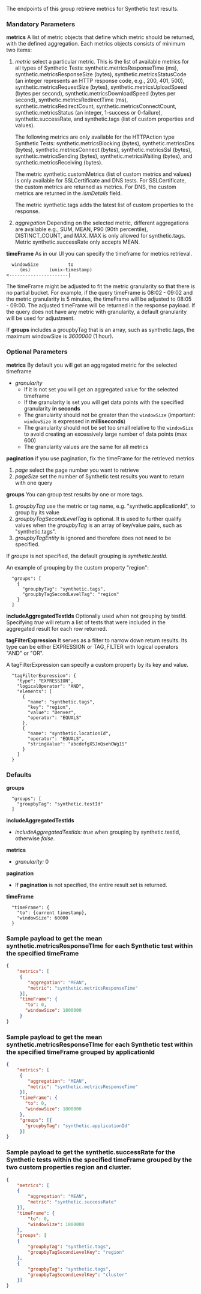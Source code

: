 The endpoints of this group retrieve metrics for Synthetic test results.
### Mandatory Parameters

**metrics** A list of metric objects that define which metric should be returned, with the defined aggregation. Each metrics objects consists of minimum two items:
1. *metric* select a particular metric. This is the list of available metrics for all types of Synthetic Tests:
   synthetic.metricsResponseTime (ms), synthetic.metricsResponseSize (bytes), synthetic.metricsStatusCode (an integer represents an HTTP response code, e.g., 200, 401, 500), synthetic.metricsRequestSize (bytes),
   synthetic.metricsUploadSpeed (bytes per second), synthetic.metricsDownloadSpeed (bytes per second),
   synthetic.metricsRedirectTime (ms), synthetic.metricsRedirectCount, synthetic.metricsConnectCount, synthetic.metricsStatus (an integer, 1-success or 0-failure), synthetic.successRate, and synthetic.tags (list of custom properties and values).

   The following metrics are only available for the HTTPAction type Synthetic Tests: synthetic.metricsBlocking (bytes), synthetic.metricsDns (bytes), synthetic.metricsConnect (bytes), synthetic.metricsSsl (bytes),
   synthetic.metricsSending (bytes), synthetic.metricsWaiting (bytes), and synthetic.metricsReceiving (bytes).

   The metric synthetic.customMetrics (list of custom metrics and values) is only available for SSLCertificate and DNS tests.  For SSLCertificate, the custom metrics are returned as metrics.  For DNS, the custom metrics are returned in the *ismDetails* field.

   The metric synthetic.tags adds the latest list of custom properties to the response.

2. *aggregation* Depending on the selected metric, different aggregations are available e.g., SUM, MEAN, P90 (90th percentile), DISTINCT_COUNT, and MAX.  MAX is only allowed for synthetic.tags. Metric synthetic.successRate only accepts MEAN.

**timeFrame** As in our UI you can specify the timeframe for metrics retrieval.
```
  windowSize           to
     (ms)       (unix-timestamp)
<----------------------|
```
The timeFrame might be adjusted to fit the metric granularity so that there is no partial bucket. For example, if the query timeFrame is 08:02 - 09:02 and the metric granularity is 5 minutes, the timeFrame will be adjusted to 08:05 - 09:00. The adjusted timeFrame will be returned in the response payload. If the query does not have any metric with granularity, a default granularity will be used for adjustment. 

If **groups** includes a groupbyTag that is an array, such as synthetic.tags, the maximum windowSize is *3600000* (1 hour).

### Optional Parameters

**metrics** By default you will get an aggregated metric for the selected timeframe

* *granularity*
  * If it is not set you will get an aggregated value for the selected timeframe
  * If the granularity is set you will get data points with the specified granularity **in seconds**
  * The granularity should not be greater than the `windowSize` (important: `windowSize` is expressed in **milliseconds**)
  * The granularity should not be set too small relative to the `windowSize` to avoid creating an excessively large number of data points (max 600)
  * The granularity values are the same for all metrics

**pagination** if you use pagination, fix the timeFrame for the retrieved metrics
1. *page* select the page number you want to retrieve
2. *pageSize* set the number of Synthetic test results you want to return with one query

**groups** You can group test results by one or more tags.
1. *groupbyTag* use the metric or tag name, e.g. "synthetic.applicationId", to group by its value
2. *groupbyTagSecondLevelTag* is optional.  It is used to further qualify values when the *groupbyTag* is an array of key/value pairs, such as "synthetic.tags".
3. *groupbyTagEntity* is ignored and therefore does not need to be specified.

If *groups* is not specified, the default grouping is *synthetic.testId*.

An example of grouping by the custom property "region":
```
  "groups": [
    {
      "groupbyTag": "synthetic.tags",
      "groupbyTagSecondLevelTag": "region"
    }
  ]
```

**includeAggregatedTestIds** Optionally used when not grouping by testId.  Specifying *true* will return a list of tests that were included in the aggregated result for each row returned.

**tagFilterExpression** It serves as a filter to narrow down return results. Its type can be either EXPRESSION or TAG_FILTER with
logical operators "AND" or "OR".

A tagFilterExpression can specify a custom property by its key and value.
```
  "tagFilterExpression": {
    "type": "EXPRESSION",
    "logicalOperator": "AND",
    "elements": [
      {
        "name": "synthetic.tags",
        "key": "region",
        "value": "Denver",
        "operator": "EQUALS"
      },
      {
        "name": "synthetic.locationId",
        "operator": "EQUALS",
        "stringValue": "abcdefgXSJmQsehOWg1S"
      }
    ]
  }
```

### Defaults

**groups**
```
  "groups": [
    "groupbyTag": "synthetic.testId"
  ]
```

**includeAggregatedTestIds**
* *includeAggregatedTestIds:* *true* when grouping by synthetic.testId, otherwise *false*.

**metrics**
* *granularity:* 0

**pagination**
* If **pagination** is not specified, the entire result set is returned.

**timeFrame**
```
  "timeFrame": {
    "to": {current timestamp},
    "windowSize": 60000
  }
```

### Sample payload to get the mean synthetic.metricsResponseTIme for each Synthetic test within the specified timeFrame
```json
{
    "metrics": [
     {
        "aggregation": "MEAN",
        "metric": "synthetic.metricsResponseTime"
     }],
     "timeFrame": {
       "to": 0,
       "windowSize": 1800000  
     }
} 
```

### Sample payload to get the mean synthetic.metricsResponseTIme for each Synthetic test within the specified timeFrame grouped by applicationId
```json
{
    "metrics": [
     {
        "aggregation": "MEAN",
        "metric": "synthetic.metricsResponseTime"
     }],
     "timeFrame": {
       "to": 0,
       "windowSize": 1800000  
     },
     "groups": [{
       "groupbyTag": "synthetic.applicationId"
     }]
} 
```

### Sample payload to get the synthetic.successRate for the Synthetic tests within the specified timeFrame grouped by the two custom properties region and cluster.
```json
{
    "metrics": [
    {
        "aggregation": "MEAN",
        "metric": "synthetic.successRate"
    }],
    "timeFrame": {
        "to": 0,
        "windowSize": 1800000
    },
    "groups": [
    {
        "groupbyTag": "synthetic.tags",
        "groupbyTagSecondLevelKey": "region"
    },
    {
        "groupbyTag": "synthetic.tags",
        "groupbyTagSecondLevelKey": "cluster"
    }]
}
```
